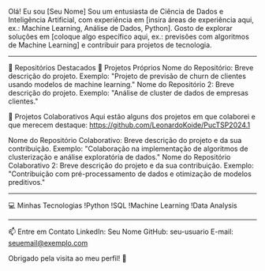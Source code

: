 Olá! Eu sou [Seu Nome]
Sou um entusiasta de Ciência de Dados e Inteligência Artificial, com experiência em [insira áreas de experiência aqui, ex.: Machine Learning, Análise de Dados, Python]. Gosto de explorar soluções em [coloque algo específico aqui, ex.: previsões com algoritmos de Machine Learning] e contribuir para projetos de tecnologia.

---

🌟 Repositórios Destacados
🚀 Projetos Próprios
Nome do Repositório: Breve descrição do projeto. Exemplo: "Projeto de previsão de churn de clientes usando modelos de machine learning."
Nome do Repositório 2: Breve descrição do projeto. Exemplo: "Análise de cluster de dados de empresas clientes."

🤝 Projetos Colaborativos
Aqui estão alguns dos projetos em que colaborei e que merecem destaque:
https://github.com/LeonardoKoide/PucTSP2024.1

Nome do Repositório Colaborativo: Breve descrição do projeto e da sua contribuição. Exemplo: "Colaboração na implementação de algoritmos de clusterização e análise exploratória de dados."
Nome do Repositório Colaborativo 2: Breve descrição do projeto e da sua contribuição. Exemplo: "Contribuição com pré-processamento de dados e otimização de modelos preditivos."

---

💻 Minhas Tecnologias
!Python
!SQL
!Machine Learning
!Data Analysis

---

📫 Entre em Contato
LinkedIn: Seu Nome
GitHub: seu-usuario
E-mail: seuemail@exemplo.com

Obrigado pela visita ao meu perfil! 🚀
